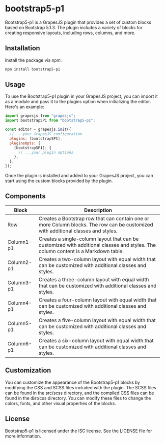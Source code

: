 # bootstrap5-p1

Bootstrap5-p1 is a GrapesJS plugin that provides a set of custom blocks based on Bootstrap 5.1.3. The plugin includes a variety of blocks for creating responsive layouts, including rows, columns, and more.

## Installation

Install the package via npm:

```bash
npm install bootstrap5-p1
```

## Usage

To use the Bootstrap5-p1 plugin in your GrapesJS project, you can import it as a module and pass it to the plugins option when initializing the editor. Here's an example:

```javascript
import grapesjs from "grapesjs";
import bootstrap5P1 from "bootstrap5-p1";

const editor = grapesjs.init({
  // ...your GrapesJS configuration
  plugins: [bootstrap5P1],
  pluginsOpts: {
    [bootstrap5P1]: {
      // ...your plugin options
    },
  },
});
```

Once the plugin is installed and added to your GrapesJS project, you can start using the custom blocks provided by the plugin.

## Components

| Block      | Description                                                                                                                       |
| ---------- | --------------------------------------------------------------------------------------------------------------------------------- |
| Row        | Creates a Bootstrap row that can contain one or more Column blocks. The row can be customized with additional classes and styles. |
| Column1-p1 | Creates a single-column layout that can be customized with additional classes and styles. The column content is a Markdown table. |
| Column2-p1 | Creates a two-column layout with equal width that can be customized with additional classes and styles.                           |
| Column3-p1 | Creates a three-column layout with equal width that can be customized with additional classes and styles.                         |
| Column4-p1 | Creates a four-column layout with equal width that can be customized with additional classes and styles.                          |
| Column5-p1 | Creates a five-column layout with equal width that can be customized with additional classes and styles.                          |
| Column6-p1 | Creates a six-column layout with equal width that can be customized with additional classes and styles.                           |

## Customization

You can customize the appearance of the Bootstrap5-p1 blocks by modifying the CSS and SCSS files included with the plugin. The SCSS files can be found in the src/scss directory, and the compiled CSS files can be found in the dist/css directory. You can modify these files to change the colors, fonts, and other visual properties of the blocks.

## License

Bootstrap5-p1 is licensed under the ISC license. See the LICENSE file for more information.
